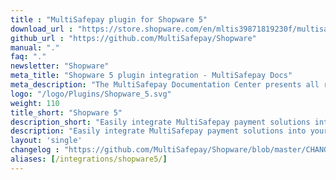 ```yaml
---
title : "MultiSafepay plugin for Shopware 5"
download_url : "https://store.shopware.com/en/mltis39871819230f/multisafepay-online-payments-free-plugin-with-20-payment-methods.html"
github_url : "https://github.com/MultiSafepay/Shopware"
manual: "."
faq: "."
newsletter: "Shopware"
meta_title: "Shopware 5 plugin integration - MultiSafepay Docs"
meta_description: "The MultiSafepay Documentation Center presents all relevant information about our Plugins and API. You can also find support pages for payment methods, tools and general questions as well as the contact details of our Support and Integration Teams."
logo: "/logo/Plugins/Shopware_5.svg"
weight: 110
title_short: "Shopware 5"
description_short: "Easily integrate MultiSafepay payment solutions into your Shopware 5 webshop with the free plugin."
description: "Easily integrate MultiSafepay payment solutions into your Shopware 5 webshop with the free plugin."
layout: 'single'
changelog : "https://github.com/MultiSafepay/Shopware/blob/master/CHANGELOG.md"
aliases: [/integrations/shopware5/]
---
```



